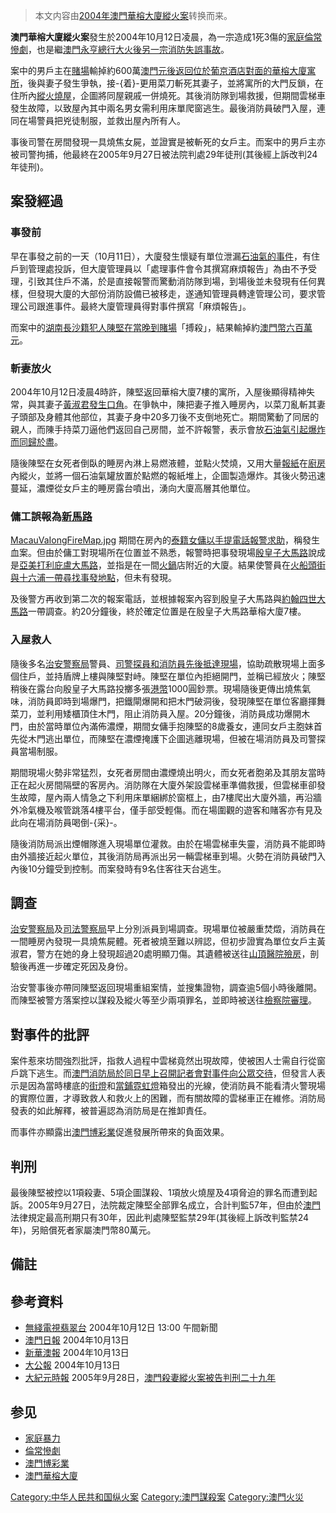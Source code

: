 > 本文内容由[2004年澳門華榕大廈縱火案](https://zh.wikipedia.org/wiki/2004年澳門華榕大廈縱火案)转换而来。


**澳門華榕大廈縱火案**發生於2004年10月12日凌晨，為一宗造成1死3傷的[家庭倫常慘劇](https://zh.wikipedia.org/wiki/倫常慘劇 "wikilink")，也是繼[澳門永亨總行大火後另一宗消防失誤事故](https://zh.wikipedia.org/wiki/澳門永亨總行 "wikilink")。

案中的男戶主在[賭場](../Page/賭場.md "wikilink")輸掉約600萬[澳門元後返回位於](https://zh.wikipedia.org/wiki/澳門元 "wikilink")[葡京酒店對面的華榕大廈寓所](https://zh.wikipedia.org/wiki/葡京酒店 "wikilink")，後與妻子發生爭執，接-{着}-更用菜刀斬死其妻子，並將寓所的大門反鎖，在住所內[縱火燒屋](https://zh.wikipedia.org/wiki/縱火 "wikilink")，企圖將同屋親戚一併燒死。其後消防隊到場救援，但期間雲梯車發生故障，以致屋內其中兩名男女需利用床單爬窗逃生。最後消防員破門入屋，連同在場警員把兇徒制服，並救出屋內所有人。

事後司警在房間發現一具燒焦女屍，並證實是被斬死的女戶主。而案中的男戶主亦被司警拘捕，他最終在2005年9月27日被法院判處29年徒刑(其後經上訴改判24年徒刑)。

## 案發經過

### 事發前

早在事發之前的一天（10月11日），大廈發生懷疑有單位泄漏[石油氣的事件](https://zh.wikipedia.org/wiki/石油氣 "wikilink")，有住戶到管理處投訴，但大廈管理員以「處理事件會令其撰寫麻煩報告」為由不予受理，引致其住戶不滿，於是直接報警而驚動消防隊到場，到場後並未發現有任何異樣，但發現大廈的大部份消防設備已被移走，遂通知管理員轉達管理公司，要求管理公司跟進事件。最終大廈管理員得對事件撰寫「麻煩報告」。

而案中的[湖南](https://zh.wikipedia.org/wiki/湖南 "wikilink")[長沙籍犯人陳堅在當晚到賭場](https://zh.wikipedia.org/wiki/長沙 "wikilink")「搏殺」，結果輸掉約[澳門幣六百萬元](https://zh.wikipedia.org/wiki/澳門幣 "wikilink")。

### 斬妻放火

2004年10月12日凌晨4時許，陳堅返回華榕大廈7樓的寓所，入屋後顯得精神失常，與其妻子[黃淑君發生口角](https://zh.wikipedia.org/wiki/黃淑君_\(華榕縱火案\) "wikilink")。在爭執中，陳把妻子推入睡房內，以菜刀亂斬其妻子頭部及身體其他部位，其妻子身中20多刀後不支倒地死亡。期間驚動了同居的親人，而陳手持菜刀逼他們返回自己房間，並不許報警，表示會放[石油氣引起爆炸而同歸於盡](https://zh.wikipedia.org/wiki/石油氣 "wikilink")。

隨後陳堅在女死者倒臥的睡房內淋上易燃液體，並點火焚燒，又用大量[報紙](../Page/報紙.md "wikilink")在[廚房](../Page/廚房.md "wikilink")內縱火，並將一個石油氣罐放置於點燃的報紙堆上，企圖製造爆炸。其後火勢迅速蔓延，濃煙從女戶主的睡房露台噴出，湧向大廈高層其他單位。

### 傭工誤報為[新馬路](https://zh.wikipedia.org/wiki/新馬路 "wikilink")

[MacauVaIongFireMap.jpg](https://zh.wikipedia.org/wiki/File:MacauVaIongFireMap.jpg "fig:MacauVaIongFireMap.jpg") 期間在房內的[泰籍女傭以](https://zh.wikipedia.org/wiki/泰國 "wikilink")[手提電話報警求助](https://zh.wikipedia.org/wiki/手提電話 "wikilink")，稱發生血案。但由於傭工對現場所在位置並不熟悉，報警時把事發現場[殷皇子大馬路](../Page/殷皇子大馬路.md "wikilink")說成是[亞美打利庇盧大馬路](../Page/亞美打利庇盧大馬路.md "wikilink")，並指是在一間[火鍋](../Page/火鍋.md "wikilink")店附近的大廈。結果使警員在[火船頭街與](https://zh.wikipedia.org/wiki/火船頭街 "wikilink")[十六浦一帶尋找事發地點](https://zh.wikipedia.org/wiki/十六浦 "wikilink")，但未有發現。

及後警方再收到第二次的報案電話，並根據報案內容到殷皇子大馬路與[約翰四世大馬路](../Page/約翰四世大馬路.md "wikilink")一帶調查。約20分鐘後，終於確定位置是在殷皇子大馬路華榕大廈7樓。

### 入屋救人

隨後多名[治安警察局](../Page/治安警察局.md "wikilink")警員、[司警探員和消防員先後抵達現場](https://zh.wikipedia.org/wiki/司警 "wikilink")，協助疏散現場上面多個住戶，並持盾牌上樓與陳堅對峙。陳堅在單位內拒絕開門，並稱已經放火；陳堅稍後在露台向殷皇子大馬路投擲多張[港幣](https://zh.wikipedia.org/wiki/港幣 "wikilink")1000圓鈔票。現場隨後更傳出燒焦氣味，消防員即時到場爆門，把鐵閘爆開和把木門破洞後，發現陳堅在單位客廳揮舞菜刀，並利用矮櫃頂住木門，阻止消防員入屋。20分鐘後，消防員成功爆開木門，由於當時單位內滿佈濃煙，期間女傭手抱陳堅的8歲養女，連同女戶主胞妹首先從木門逃出單位，而陳堅在濃煙掩護下企圖逃離現場，但被在場消防員及司警探員當場制服。

期間現場火勢非常猛烈，女死者房間由濃煙燒出明火，而女死者胞弟及其朋友當時正在起火房間隔壁的客房內。消防隊在大廈外架設雲梯車準備救援，但雲梯車卻發生故障，屋內兩人情急之下利用床單綑綁於窗框上，由7樓爬出大廈外牆，再沿牆外冷氣機及喉管跳落4樓平台，僅手部受輕傷。而在場圍觀的遊客和賭客亦有見及此向在場消防員喝倒-{采}-。

隨後消防局派出煙帽隊進入現場單位灌救。由於在場雲梯車失靈，消防員不能即時由外牆接近起火單位，其後消防局再派出另一輛雲梯車到場。火勢在消防員破門入內後10分鐘受到控制。而案發時有9名住客往天台逃生。

## 調查

[治安警察局](../Page/治安警察局.md "wikilink")及[司法警察局](../Page/司法警察局.md "wikilink")早上分別派員到場調查。現場單位被嚴重焚燬，消防員在一間睡房內發現一具燒焦屍體。死者被燒至難以辨認，但初步證實為單位女戶主黃淑君，警方在她的身上發現超過20處明顯刀傷。其遺體被送往[山頂醫院殮房](https://zh.wikipedia.org/wiki/山頂醫院 "wikilink")，剖驗後再進一步確定死因及身份。

治安警事後亦帶同陳堅返回現場重組案情，並搜集證物，調查逾5個小時後離開。而陳堅被警方落案控以謀殺及縱火等至少兩項罪名，並即時被送往[檢察院審理](https://zh.wikipedia.org/wiki/澳門檢察院 "wikilink")。

## 對事件的批評

案件惹來坊間強烈批評，指救人過程中雲梯竟然出現故障，使被困人士需自行從窗戶跳下逃生。而[澳門消防局於同日早上召開記者會對事件向公眾交待](https://zh.wikipedia.org/wiki/澳門消防局 "wikilink")，但發言人表示是因為當時樓底的[街燈](../Page/街燈.md "wikilink")和[當鋪](https://zh.wikipedia.org/wiki/當鋪 "wikilink")[霓虹燈](../Page/霓虹燈.md "wikilink")箱發出的光線，使消防員不能看清火警現場的實際位置，才導致救人和救火上的困難，而有關故障的雲梯車正在維修。消防局發表的如此解釋，被普遍認為消防局是在推卸責任。

而事件亦顯露出[澳門博彩業](../Page/澳門博彩業.md "wikilink")促進發展所帶來的負面效果。

## 判刑

最後陳堅被控以1項殺妻、5項企圖謀殺、1項放火燒屋及4項脅迫的罪名而遭到起訴。2005年9月27日，法院裁定陳堅全部罪名成立，合計判監57年，但由於[澳門](../Page/澳門.md "wikilink")法律規定最高刑期只有30年，因此判處陳堅監禁29年(其後經上訴改判監禁24年)，另賠償死者家屬澳門幣80萬元。

## 備註

<div class="references-small">

</div>

## 參考資料

<div class="references-small">

  - [無綫電視翡翠台](https://zh.wikipedia.org/wiki/無綫電視 "wikilink") 2004年10月12日 13:00 午間新聞
  - [澳門日報](../Page/澳門日報.md "wikilink") 2004年10月13日
  - [新華澳報](../Page/新華澳報.md "wikilink") 2004年10月13日
  - [大公報](https://zh.wikipedia.org/wiki/大公報 "wikilink") 2004年10月13日
  - [大紀元時報](https://zh.wikipedia.org/wiki/大紀元時報 "wikilink") 2005年9月28日，[澳門殺妻縱火案被告判刑二十九年](http://www.epochtimes.com/b5/5/9/28/n1067573.htm)

</div>

## 参见

  - [家庭暴力](../Page/家庭暴力.md "wikilink")
  - [倫常慘劇](https://zh.wikipedia.org/wiki/倫常慘劇 "wikilink")
  - [澳門博彩業](../Page/澳門博彩業.md "wikilink")
  - [澳門華榕大廈](https://zh.wikipedia.org/wiki/澳門華榕大廈 "wikilink")

[Category:中华人民共和国纵火案](https://zh.wikipedia.org/wiki/Category:中华人民共和国纵火案 "wikilink") [Category:澳門謀殺案](https://zh.wikipedia.org/wiki/Category:澳門謀殺案 "wikilink") [Category:澳門火災](https://zh.wikipedia.org/wiki/Category:澳門火災 "wikilink")